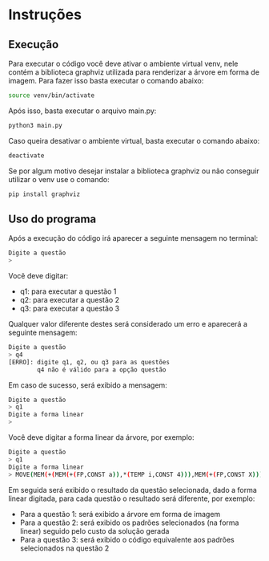 # Instruções

## Execução

Para executar o código você deve ativar o ambiente virtual venv, nele contém a biblioteca graphviz utilizada para renderizar a árvore em forma de imagem. Para fazer isso basta executar o comando abaixo:

```bash
source venv/bin/activate
```

Após isso, basta executar o arquivo main.py:

```bash
python3 main.py
```

Caso queira desativar o ambiente virtual, basta executar o comando abaixo:

```bash
deactivate
```

Se por algum motivo desejar instalar a biblioteca graphviz ou não conseguir utilizar o venv use o comando:

```bash
pip install graphviz
```

## Uso do programa

Após a execução do código irá aparecer a seguinte mensagem no terminal:

```bash
Digite a questão
>
```

Vocẽ deve digitar:

- q1: para executar a questão 1
- q2: para executar a questão 2
- q3: para executar a questão 3

Qualquer valor diferente destes será considerado um erro e aparecerá a seguinte mensagem:

```bash
Digite a questão
> q4
[ERRO]: digite q1, q2, ou q3 para as questões
		q4 não é válido para a opção questão
```

Em caso de sucesso, será exibido a mensagem:

```bash
Digite a questão
> q1
Digite a forma linear
>
```

Você deve digitar a forma linear da árvore, por exemplo:

```bash
Digite a questão
> q1
Digite a forma linear
> MOVE(MEM(+(MEM(+(FP,CONST a)),*(TEMP i,CONST 4))),MEM(+(FP,CONST X)))
```

Em seguida será exibido o resultado da questão selecionada, dado a forma linear digitada, para cada questão o resultado será diferente, por exemplo:

- Para a questão 1: será exibido a árvore em forma de imagem
- Para a questão 2: será exibido os padrões selecionados (na forma linear) seguido pelo custo da solução gerada
- Para a questão 3: será exibido o código equivalente aos padrões selecionados na questão 2
